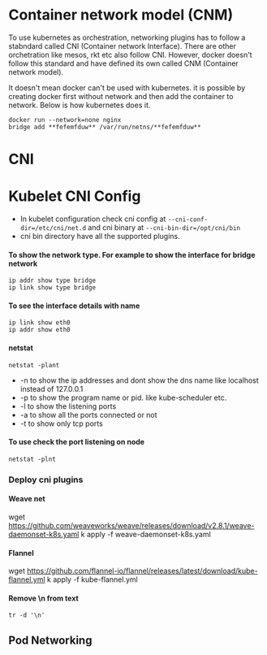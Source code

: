 # Container network model (CNM)
To use kubernetes as orchestration, networking plugins has to follow a stabndard called CNI (Container network Interface). There are other orchetration like mesos, rkt etc also follow CNI. However, docker doesn't follow this standard and have defined its own called CNM (Container network model).

It doesn't mean docker can't be used with kubernetes. it is possible by creating docker first without network and then add the container to network.
Below is how kubernetes does it.
````
docker run --network=none nginx
bridge add **fefemfduw** /var/run/netns/**fefemfduw**
````

# CNI

# Kubelet CNI Config
- In kubelet configuration check cni config at `--cni-conf-dir=/etc/cni/net.d` and cni binary at `--cni-bin-dir=/opt/cni/bin`
- cni bin directory have all the supported plugins.

#### To show the network type. For example to show the interface for bridge network
````
ip addr show type bridge
ip link show type bridge
````

#### To see the interface details with name
````
ip link show eth0
ip addr show eth0
````

#### netstat
`netstat -plant`
- -n  to show the ip addresses and dont show the dns name like localhost instead of 127.0.0.1
- -p  to show the program name or pid. like kube-scheduler etc.
- -l  to show the listening ports
- -a  to show all the ports connected or not
- -t  to show only tcp ports


#### To use check the port listening on node
````
netstat -plnt
````

### Deploy cni plugins

#### Weave net
wget https://github.com/weaveworks/weave/releases/download/v2.8.1/weave-daemonset-k8s.yaml
k apply -f weave-daemonset-k8s.yaml

#### Flannel
wget https://github.com/flannel-io/flannel/releases/latest/download/kube-flannel.yml
k apply -f kube-flannel.yml

#### Remove \n from text
````
tr -d '\n'
````

## Pod Networking
